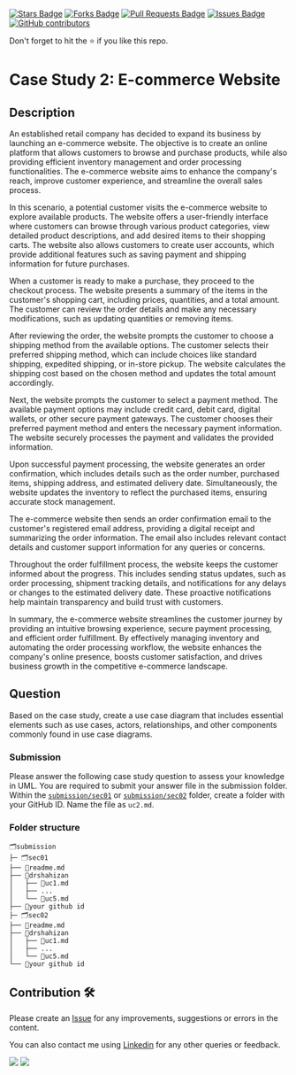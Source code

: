 <a href="https://github.com/drshahizan/software-engineering/stargazers"><img src="https://img.shields.io/github/stars/drshahizan/software-engineering" alt="Stars Badge"/></a>
<a href="https://github.com/drshahizan/software-engineering/network/members"><img src="https://img.shields.io/github/forks/drshahizan/software-engineering" alt="Forks Badge"/></a>
<a href="https://github.com/drshahizan/software-engineering/pulls"><img src="https://img.shields.io/github/issues-pr/drshahizan/software-engineering" alt="Pull Requests Badge"/></a>
<a href="https://github.com/drshahizan/software-engineering"><img src="https://img.shields.io/github/issues/drshahizan/software-engineering" alt="Issues Badge"/></a>
<a href="https://github.com/drshahizan/software-engineering/graphs/contributors"><img alt="GitHub contributors" src="https://img.shields.io/github/contributors/drshahizan/software-engineering?color=2b9348"></a>

Don't forget to hit the :star: if you like this repo.

# Case Study 2: E-commerce Website

## Description
An established retail company has decided to expand its business by launching an e-commerce website. The objective is to create an online platform that allows customers to browse and purchase products, while also providing efficient inventory management and order processing functionalities. The e-commerce website aims to enhance the company's reach, improve customer experience, and streamline the overall sales process.

In this scenario, a potential customer visits the e-commerce website to explore available products. The website offers a user-friendly interface where customers can browse through various product categories, view detailed product descriptions, and add desired items to their shopping carts. The website also allows customers to create user accounts, which provide additional features such as saving payment and shipping information for future purchases.

When a customer is ready to make a purchase, they proceed to the checkout process. The website presents a summary of the items in the customer's shopping cart, including prices, quantities, and a total amount. The customer can review the order details and make any necessary modifications, such as updating quantities or removing items.

After reviewing the order, the website prompts the customer to choose a shipping method from the available options. The customer selects their preferred shipping method, which can include choices like standard shipping, expedited shipping, or in-store pickup. The website calculates the shipping cost based on the chosen method and updates the total amount accordingly.

Next, the website prompts the customer to select a payment method. The available payment options may include credit card, debit card, digital wallets, or other secure payment gateways. The customer chooses their preferred payment method and enters the necessary payment information. The website securely processes the payment and validates the provided information.

Upon successful payment processing, the website generates an order confirmation, which includes details such as the order number, purchased items, shipping address, and estimated delivery date. Simultaneously, the website updates the inventory to reflect the purchased items, ensuring accurate stock management.

The e-commerce website then sends an order confirmation email to the customer's registered email address, providing a digital receipt and summarizing the order information. The email also includes relevant contact details and customer support information for any queries or concerns.

Throughout the order fulfillment process, the website keeps the customer informed about the progress. This includes sending status updates, such as order processing, shipment tracking details, and notifications for any delays or changes to the estimated delivery date. These proactive notifications help maintain transparency and build trust with customers.

In summary, the e-commerce website streamlines the customer journey by providing an intuitive browsing experience, secure payment processing, and efficient order fulfillment. By effectively managing inventory and automating the order processing workflow, the website enhances the company's online presence, boosts customer satisfaction, and drives business growth in the competitive e-commerce landscape.

## Question
Based on the case study, create a use case diagram that includes essential elements such as use cases, actors, relationships, and other components commonly found in use case diagrams.

### Submission
Please answer the following case study question to assess your knowledge in UML. You are required to submit your answer file in the submission folder. Within the [`submission/sec01`](../submission/sec01) or [`submission/sec02`](../submission/sec02) folder, create a folder with your GitHub ID. Name the file as `uc2.md`.

### Folder structure

```
🗂️submission
├─ 🗂️sec01
├── 📄readme.md
├── 📁drshahizan
│   ├── 📄uc1.md
│   ├── ...
│   └── 📄uc5.md
├── 📁your github id
├─ 🗂️sec02
├── 📄readme.md
├── 📁drshahizan
│   ├── 📄uc1.md
│   ├── ...
│   └── 📄uc5.md
└── 📁your github id
```

## Contribution 🛠️
Please create an [Issue](https://github.com/drshahizan/software-engineering/issues) for any improvements, suggestions or errors in the content.

You can also contact me using [Linkedin](https://www.linkedin.com/in/drshahizan/) for any other queries or feedback.

![](https://komarev.com/ghpvc/?username=drshahizan&label=Views&color=0e75b6&style=flat)
![](https://hit.yhype.me/github/profile?user_id=81284918)







